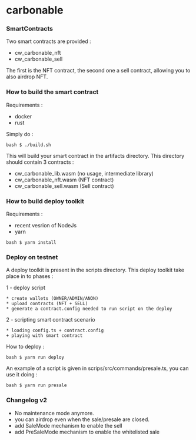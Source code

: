 # carbonable

### SmartContracts

Two smart contracts are provided :
- cw_carbonable_nft
- cw_carbonable_sell

The first is the NFT contract, the second one a sell contract, allowing you to also airdrop NFT.

### How to build the smart contract

Requirements :
- docker
- rust

Simply do :

```shell
bash $ ./build.sh
```

This will build your smart contract in the artifacts directory. This directory should contain 3 contracts :

- cw_carbonable_lib.wasm (no usage, intermediate library)
- cw_carbonable_nft.wasm (NFT contract)
- cw_carbonable_sell.wasm (Sell contract)

### How to build deploy toolkit

Requirements :
- recent vesrion of NodeJs
- yarn

```shell
bash $ yarn install
```

### Deploy on testnet

A deploy toolkit is present in the scripts directory. This deploy toolkit take place in to phases :

1 - deploy script

    * create wallets (OWNER/ADMIN/ANON)
    * upload contracts (NFT + SELL)
    * generate a contract.config needed to run script on the deploy

2 - scripting smart contract scenario

    * loading config.ts + contract.config
    + playing with smart contract

How to deploy :
```shell
bash $ yarn run deploy
```

An example of a script is given in scrips/src/commands/presale.ts, you can use it doing :

```shell
bash $ yarn run presale
```

### Changelog v2
 - No maintenance mode anymore.
 - you can airdrop even when the sale/presale are closed.
 - add SaleMode mechanism to enable the sell
 - add PreSaleMode mechanism to enable the whitelisted sale